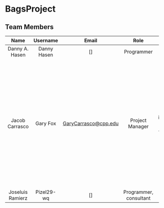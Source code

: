 # BagsProject

## Team Members
| Name | Username | Email | Role | Contributions|
|:----------:|:----------:|:----------:|:----------:|:----------:|
| Danny A. Hasen  | Danny Hasen | []  | Programmer | -contribution1 -contribution2 |
| Jacob Carrasco  | Gary Fox  | GaryCarrasco@cpp.edu  | Project Manager | -Created repository -Added BagInterface -Started Efficiency Document -Added Intersection implementation -Implemented ArrayBag -Bug Fixes -Organized meetings -Created BagDriver -Created  and curiated documentation files |
| Joseluis Ramierz | Pizel29-wq | [] | Programmer, consultant | -contribution1 -contribution2 |

